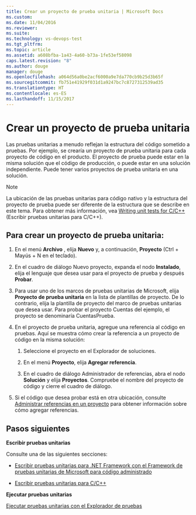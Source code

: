 ```yaml
---
title: Crear un proyecto de prueba unitaria | Microsoft Docs
ms.custom: 
ms.date: 11/04/2016
ms.reviewer: 
ms.suite: 
ms.technology: vs-devops-test
ms.tgt_pltfrm: 
ms.topic: article
ms.assetid: a608bfba-1a43-4a60-b73a-1fe53ef58098
caps.latest.revision: "8"
ms.author: douge
manager: douge
ms.openlocfilehash: a064d56a0be2acf6000a9e7da770cb9b25d3b65f
ms.sourcegitcommit: fb751e41929f031d1a9247bc7c8727312539ad35
ms.translationtype: HT
ms.contentlocale: es-ES
ms.lasthandoff: 11/15/2017
---
```

# <a name="create-a-unit-test-project"></a>Crear un proyecto de prueba unitaria
Las pruebas unitarias a menudo reflejan la estructura del código sometido a pruebas. Por ejemplo, se crearía un proyecto de prueba unitaria para cada proyecto de código en el producto. El proyecto de prueba puede estar en la misma solución que el código de producción, o puede estar en una solución independiente. Puede tener varios proyectos de prueba unitaria en una solución.  
  
> [!NOTE]
>  La ubicación de las pruebas unitarias para código nativo y la estructura del proyecto de prueba puede ser diferente de la estructura que se describe en este tema. Para obtener más información, vea [Writing unit tests for C/C++](writing-unit-tests-for-c-cpp.md) (Escribir pruebas unitarias para C/C++).  
  
## <a name="to-create-a-unit-test-project"></a>Para crear un proyecto de prueba unitaria:  
  
1.  En el menú **Archivo** , elija **Nuevo** y, a continuación, **Proyecto** (Ctrl + Mayús + N en el teclado).  
  
2.  En el cuadro de diálogo Nuevo proyecto, expanda el nodo **Instalado**, elija el lenguaje que desea usar para el proyecto de prueba y después **Probar**.  
  
3.  Para usar uno de los marcos de pruebas unitarias de Microsoft, elija **Proyecto de prueba unitaria** en la lista de plantillas de proyecto. De lo contrario, elija la plantilla de proyecto del marco de pruebas unitarias que desea usar. Para probar el proyecto Cuentas del ejemplo, el proyecto se denominaría CuentasPrueba.  
  
4.  En el proyecto de prueba unitaria, agregue una referencia al código en pruebas.  Aquí se muestra cómo crear la referencia a un proyecto de código en la misma solución:  
  
    1.  Seleccione el proyecto en el Explorador de soluciones.  
  
    2.  En el menú **Proyecto**, elija **Agregar referencia**.  
  
    3.  En el cuadro de diálogo Administrador de referencias, abra el nodo **Solución** y elija **Proyectos**. Compruebe el nombre del proyecto de código y cierre el cuadro de diálogo.  
  
5.  Si el código que desea probar está en otra ubicación, consulte [Administrar referencias en un proyecto](../ide/managing-references-in-a-project.md) para obtener información sobre cómo agregar referencias.  
  
## <a name="next-steps"></a>Pasos siguientes  
 **Escribir pruebas unitarias**  
  
 Consulte una de las siguientes secciones:  
  
-   [Escribir pruebas unitarias para .NET Framework con el Framework de pruebas unitarias de Microsoft para código administrado](../test/writing-unit-tests-for-the-dotnet-framework-with-the-microsoft-unit-test-framework-for-managed-code.md)  
  
-   [Escribir pruebas unitarias para C/C++](writing-unit-tests-for-c-cpp.md)  
  
 **Ejecutar pruebas unitarias**  
  
 [Ejecutar pruebas unitarias con el Explorador de pruebas](../test/run-unit-tests-with-test-explorer.md)
